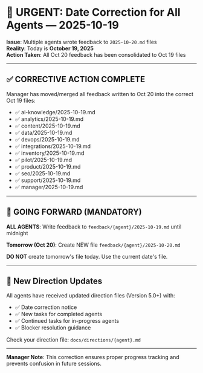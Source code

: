 # 🚨 URGENT: Date Correction for All Agents — 2025-10-19

**Issue**: Multiple agents wrote feedback to `2025-10-20.md` files  
**Reality**: Today is **October 19, 2025**  
**Action Taken**: All Oct 20 feedback has been consolidated to Oct 19 files

---

## ✅ CORRECTIVE ACTION COMPLETE

Manager has moved/merged all feedback written to Oct 20 into the correct Oct 19 files:

- ✅ ai-knowledge/2025-10-19.md
- ✅ analytics/2025-10-19.md
- ✅ content/2025-10-19.md
- ✅ data/2025-10-19.md
- ✅ devops/2025-10-19.md
- ✅ integrations/2025-10-19.md
- ✅ inventory/2025-10-19.md
- ✅ pilot/2025-10-19.md
- ✅ product/2025-10-19.md
- ✅ seo/2025-10-19.md
- ✅ support/2025-10-19.md
- ✅ manager/2025-10-19.md

---

## 📅 GOING FORWARD (MANDATORY)

**ALL AGENTS**: Write feedback to `feedback/{agent}/2025-10-19.md` until midnight

**Tomorrow (Oct 20)**: Create NEW file `feedback/{agent}/2025-10-20.md`

**DO NOT** create tomorrow's file today. Use the current date's file.

---

## 🎯 New Direction Updates

All agents have received updated direction files (Version 5.0+) with:

- ✅ Date correction notice
- ✅ New tasks for completed agents
- ✅ Continued tasks for in-progress agents
- ✅ Blocker resolution guidance

Check your direction file: `docs/directions/{agent}.md`

---

**Manager Note**: This correction ensures proper progress tracking and prevents confusion in future sessions.

